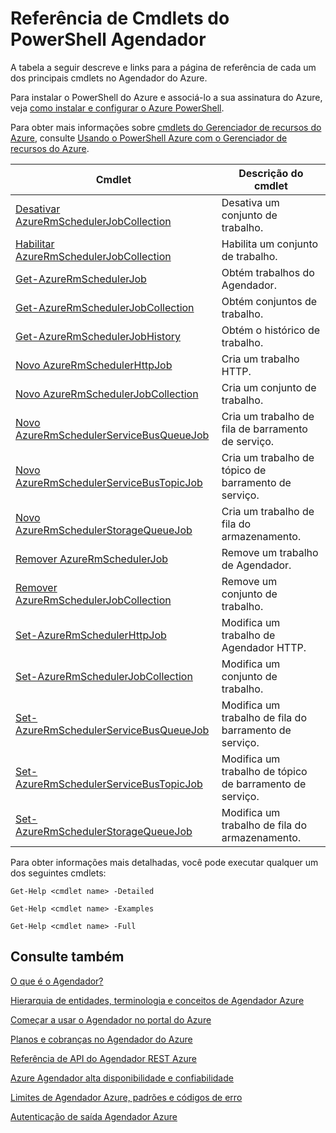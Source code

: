 <properties
 pageTitle="Referência de Cmdlets do PowerShell Agendador"
 description="Referência de Cmdlets do PowerShell Agendador"
 services="scheduler"
 documentationCenter=".NET"
 authors="derek1ee"
 manager="kevinlam1"
 editor=""/>
<tags
 ms.service="scheduler"
 ms.workload="infrastructure-services"
 ms.tgt_pltfrm="na"
 ms.devlang="dotnet"
 ms.topic="article"
 ms.date="08/18/2016"
 ms.author="deli"/>

# <a name="scheduler-powershell-cmdlets-reference"></a>Referência de Cmdlets do PowerShell Agendador

A tabela a seguir descreve e links para a página de referência de cada um dos principais cmdlets no Agendador do Azure.

Para instalar o PowerShell do Azure e associá-lo a sua assinatura do Azure, veja [como instalar e configurar o Azure PowerShell](../powershell-install-configure.md). 

Para obter mais informações sobre [cmdlets do Gerenciador de recursos do Azure](https://msdn.microsoft.com/library/mt125356\(v=azure.200\).aspx), consulte [Usando o PowerShell Azure com o Gerenciador de recursos do Azure](../powershell-azure-resource-manager.md).

|Cmdlet|Descrição do cmdlet|
|---|---|
[Desativar AzureRmSchedulerJobCollection](https://msdn.microsoft.com/library/mt490133\(v=azure.200\).aspx) |Desativa um conjunto de trabalho. 
[Habilitar AzureRmSchedulerJobCollection](https://msdn.microsoft.com/library/mt490135\(v=azure.200\).aspx) |Habilita um conjunto de trabalho.
[Get-AzureRmSchedulerJob](https://msdn.microsoft.com/library/mt490125\(v=azure.200\).aspx) |Obtém trabalhos do Agendador.
[Get-AzureRmSchedulerJobCollection](https://msdn.microsoft.com/library/mt490132\(v=azure.200\).aspx) |Obtém conjuntos de trabalho.
[Get-AzureRmSchedulerJobHistory](https://msdn.microsoft.com/library/mt490126\(v=azure.200\).aspx) |Obtém o histórico de trabalho.
[Novo AzureRmSchedulerHttpJob](https://msdn.microsoft.com/library/mt490136\(v=azure.200\).aspx) |Cria um trabalho HTTP.
[Novo AzureRmSchedulerJobCollection](https://msdn.microsoft.com/library/mt490141\(v=azure.200\).aspx) |Cria um conjunto de trabalho.
[Novo AzureRmSchedulerServiceBusQueueJob](https://msdn.microsoft.com/library/mt490134\(v=azure.200\).aspx) |Cria um trabalho de fila de barramento de serviço.
[Novo AzureRmSchedulerServiceBusTopicJob](https://msdn.microsoft.com/library/mt490142\(v=azure.200\).aspx) |Cria um trabalho de tópico de barramento de serviço.
[Novo AzureRmSchedulerStorageQueueJob](https://msdn.microsoft.com/library/mt490127\(v=azure.200\).aspx) |Cria um trabalho de fila do armazenamento. 
[Remover AzureRmSchedulerJob](https://msdn.microsoft.com/library/mt490140\(v=azure.200\).aspx) |Remove um trabalho de Agendador.  
[Remover AzureRmSchedulerJobCollection](https://msdn.microsoft.com/library/mt490131\(v=azure.200\).aspx) |Remove um conjunto de trabalho. 
[Set-AzureRmSchedulerHttpJob](https://msdn.microsoft.com/library/mt490130\(v=azure.200\).aspx) |Modifica um trabalho de Agendador HTTP.
[Set-AzureRmSchedulerJobCollection](https://msdn.microsoft.com/library/mt490129\(v=azure.200\).aspx) |Modifica um conjunto de trabalho. 
[Set-AzureRmSchedulerServiceBusQueueJob](https://msdn.microsoft.com/library/mt490143\(v=azure.200\).aspx) |Modifica um trabalho de fila do barramento de serviço.  
[Set-AzureRmSchedulerServiceBusTopicJob](https://msdn.microsoft.com/library/mt490137\(v=azure.200\).aspx) |Modifica um trabalho de tópico de barramento de serviço. 
[Set-AzureRmSchedulerStorageQueueJob](https://msdn.microsoft.com/library/mt490128\(v=azure.200\).aspx) |Modifica um trabalho de fila do armazenamento.   

Para obter informações mais detalhadas, você pode executar qualquer um dos seguintes cmdlets: 

```
Get-Help <cmdlet name> -Detailed
```
```
Get-Help <cmdlet name> -Examples
```
```
Get-Help <cmdlet name> -Full
```

## <a name="see-also"></a>Consulte também


 [O que é o Agendador?](scheduler-intro.md)

 [Hierarquia de entidades, terminologia e conceitos de Agendador Azure](scheduler-concepts-terms.md)

 [Começar a usar o Agendador no portal do Azure](scheduler-get-started-portal.md)

 [Planos e cobranças no Agendador do Azure](scheduler-plans-billing.md)

 [Referência de API do Agendador REST Azure](https://msdn.microsoft.com/library/mt629143)

 [Azure Agendador alta disponibilidade e confiabilidade](scheduler-high-availability-reliability.md)

 [Limites de Agendador Azure, padrões e códigos de erro](scheduler-limits-defaults-errors.md)

 [Autenticação de saída Agendador Azure](scheduler-outbound-authentication.md)
